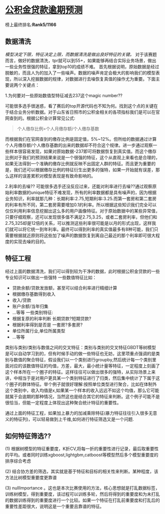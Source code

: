 # [公积金贷款逾期预测](http://data.sd.gov.cn/cmpt/cmptDetail.html?id=26)

榜上最终排名:**Rank5/1166**
## 数据清洗
*模型决定下限，特征决定上限，而数据清洗是做出良好特征的关键。*
对于该赛题而言，做好的数据清洗，tpr就可以到55+，如果能够再结合实际业务场景，做出一些业务性很强的特征，拿到top10的成绩不难。
首先根据说明，原始数据是经过脱敏的，而且人为的加入了一些噪声。数据的噪声肯定会极大的影响我们的模型表现，所以深入挖掘数据的规律，对数据进行去噪恢复真值的操作尤为重要。下面主要说两个关键点：

1.为何要对一些原始数值型特征减去237这个magic number??

可能很多选手很迷惑，看了赛后的top开源代码也不知为何。找到这个点的关键在于结合业务分析数据。对于山东省日照市的公积金相关的各项指标我们是可以在官网查到的。根据公积金计算常见公式:
> 个人缴存比例=个人月缴存额/个人缴存基数

而根据我们在官网查到的缴存比例是固定值，5%~12%。但所给的数据通过计算个人月缴存额/个人缴存基数的出来的数据却不符合这个规律。进一步通过观察一些样本很容易发现，如果对原始数据-237即可将数据恢复到真实值。而这个缴存比例对于我们的预测结果来说是一个很强的特征，这个从直观上来看也是合理的，如果无法得到一个准确的缴存比例就反映不出固定人群的特征。而且更为重要的是，我们还可以根据缴存比例的特征衍生出更多的强特，如果一开始就有误差，那么这样的误差累积对模型表现是有致命影响的。

2.利率的去噪??
可能很多选手还没反应过来，还能对利率进行去噪??通过观察原始利率数据的unique特征不难发现，所有的利率数据都是具有噪声的，因为根据业务知识，利率就那几种：长期利率:2.75,短期利率:3.25.而第一套房和第二套房的利率有所不同，第二套房需要增加0.1的利率。所以根据这些知识我们完全可以仅仅利用利率信息挖掘出这么多的用户画像特征。对于原始数据中的某些异常值，只要仔细观察，还可以发现很多值不满足2.75,3.25，或者二套房利率，但他们和2.75,325却是12倍的关系，可以推测这些利率很可能是以月的形式出现，这样我们就可以将它统一到年利率。最终可以得到利率的真实值最多有8种可能，我们只需要根据就近原则将这些加了噪声的数据恢复到离自己最近的那个利率即可很大程度的实现去噪的目的。

## 特征工程
经过上面的数据清洗，我们可以得到较为干净的数据，此时根据公积金贷款的一些专业知识可以做出一些强特
一些数值特征比如：
- 贷款余额/贷款发放额，甚至可以结合利率进行精细计算
- 根据缴存基数得到收入
- 收入/贷款
- 账户余额/当年归集
- ...等等
一些类别特征:
- 根据复原的利率判断 长期贷款?短期贷款?
- 根据利率得到是否是 一套房?多套房?
- 单位所属行业,单位所属类型
- ...等等

类别与类别/类别与数值之间的交叉特征：类别与类别的交叉特征GBDT等树模型是可以自动学习到的，但有时候手动的做一些特征也无妨，这里项重点强调的是类别与数值的聚合特征，假设我们以一个类别进行groupby,然后统计每一个类别里面对应的该数值特征的均值，方差，最大，最小统计量等特征，一定程度上刻画了这个样本所在一个圈子的特征。这样往往可以做出很多的强特，从实际场景上来讲，中相当于是对用户更具某一个类别特征进行了归类，然后集中统计了下属于这个圈子的群体特征。举个例子就很好理解:按照单位类型进行聚合，比如在体制外这个类别中，收入均值是x,如果某一个样本的收入远远不如这个均值，那么它可能就属于会逾期的那种情况，当然这也是结合其它的特征来判断。这个例子可能不是很恰当，但能一定程度上体现出这种聚合统计特征的重要性。

通过上面的特征工程，如果加上暴力的加减乘除特征(暴力特征往往引入很多无意义的特征列)，可以轻易做到上千维,如何进行特征筛选又是一个问题.

## 如何特征筛选??
(1) 根据树模型的特征重要度，K折CV,将每一折的重要性进行记录，最后取重要性的平均。或者同时训练xgboost,lightgbm,catboost等模型然后多个模型重要度的排序综合考虑

(2) 结合协方差的筛选，其实就是基于特征和目标的相关性来判断。某种程度，该方法比树模型重要度更靠谱

(3) nullImportance 。这也是本次比赛使用的方法，核心思想就是打乱数据标签，训练树模型，得到重要度，该过程可以训练多轮，然后将得到的重要度和为未打乱的数据训练得到的重要度进行一个比较。如果一个特征在打乱前重要度和打乱后的重要性差距很大，说明这是一个重要且靠谱的特征。
